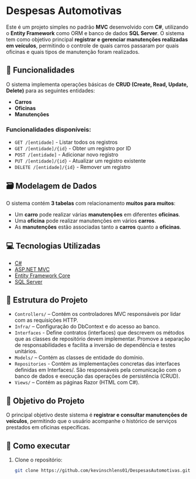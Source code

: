 # Despesas Automotivas

Este é um projeto simples no padrão **MVC** desenvolvido com **C#**, utilizando o **Entity Framework** como ORM e banco de dados **SQL Server**. O sistema tem como objetivo principal **registrar e gerenciar manutenções realizadas em veículos**, permitindo o controle de quais carros passaram por quais oficinas e quais tipos de manutenção foram realizados.

## 🔧 Funcionalidades

O sistema implementa operações básicas de **CRUD (Create, Read, Update, Delete)** para as seguintes entidades:

- **Carros**
- **Oficinas**
- **Manutenções**

### Funcionalidades disponíveis:

- `GET /[entidade]` - Listar todos os registros
- `GET /[entidade]/{id}` - Obter um registro por ID
- `POST /[entidade]` - Adicionar novo registro
- `PUT /[entidade]/{id}` - Atualizar um registro existente
- `DELETE /[entidade]/{id}` - Remover um registro

## 🗃️ Modelagem de Dados

O sistema contém **3 tabelas** com relacionamento **muitos para muitos**:

- Um **carro** pode realizar várias **manutenções** em diferentes **oficinas**.
- Uma **oficina** pode realizar manutenções em vários **carros**.
- As **manutenções** estão associadas tanto a **carros** quanto a **oficinas**.

## 💻 Tecnologias Utilizadas

- [C#](https://learn.microsoft.com/dotnet/csharp/)
- [ASP.NET MVC](https://learn.microsoft.com/aspnet/mvc/)
- [Entity Framework Core](https://learn.microsoft.com/ef/core/)
- [SQL Server](https://www.microsoft.com/sql-server)

## 📁 Estrutura do Projeto

- `Controllers/` – Contém os controladores MVC responsáveis por lidar com as requisições HTTP. 
- `Infra/` – Configuração do DbContext e do acesso ao banco.
- `Interfaces` -  Define contratos (interfaces) que descrevem os métodos que as classes de repositório devem implementar. Promove a separação de responsabilidades e facilita a inversão de dependência e testes unitários. 
- `Models/` – Contém as classes de entidade do domínio.
- `Repositories` - Contém as implementações concretas das interfaces definidas em Interfaces/. São responsáveis pela comunicação com o banco de dados e execução das operações de persistência (CRUD).
- `Views/` – Contém as páginas Razor (HTML com C#).


## 📌 Objetivo do Projeto

O principal objetivo deste sistema é **registrar e consultar manutenções de veículos**, permitindo que o usuário acompanhe o histórico de serviços prestados em oficinas específicas.

## 🧪 Como executar

1. Clone o repositório:
   ```bash
   git clone https://github.com/kevinschlens01/DespesasAutomotivas.git
